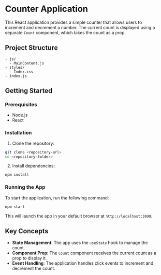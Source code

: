 # Counter Application

This React application provides a simple counter that allows users to increment and decrement a number. The current count is displayed using a separate `Count` component, which takes the count as a prop.

## Project Structure

```
- js/
  - MainContent.js
- styles/
  - Index.css
- index.js
```

## Getting Started

### Prerequisites

- Node.js
- React

### Installation

1. Clone the repository:

```bash
git clone <repository-url>
cd <repository-folder>
```

2. Install dependencies:

```bash
npm install
```

### Running the App

To start the application, run the following command:

```bash
npm start
```

This will launch the app in your default browser at `http://localhost:3000`.

## Key Concepts

- **State Management**: The app uses the `useState` hook to manage the count.
- **Component Prop**: The `Count` component receives the current count as a prop to display it.
- **Event Handling**: The application handles click events to increment and decrement the count.
